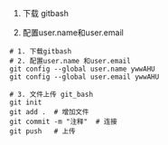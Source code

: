 1. 下载 gitbash

2. 配置user.name和user.email

   



```shell
# 1. 下载gitbash
# 2. 配置user.name 和user.email
git config --global user.name ywwAHU
git config --global user.email ywwAHU

# 3. 文件上传 git_bash
git init
git add .  # 增加文件 
git commit -m "注释"  # 连接
git push   # 上传
```

